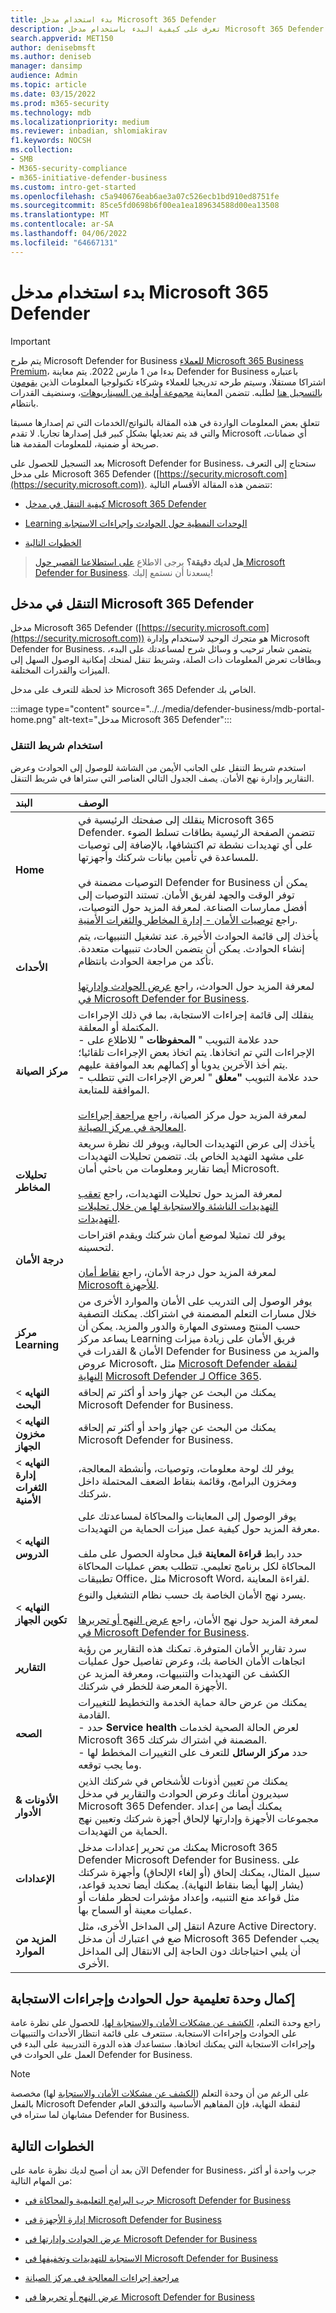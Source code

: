 ```yaml
---
title: بدء استخدام مدخل Microsoft 365 Defender
description: تعرف على كيفية البدء باستخدام مدخل Microsoft 365 Defender. تعرف على كيفية التنقل في المدخل، وعرض حالة الأمان الحالية والتوصيات
search.appverid: MET150
author: denisebmsft
ms.author: deniseb
manager: dansimp
audience: Admin
ms.topic: article
ms.date: 03/15/2022
ms.prod: m365-security
ms.technology: mdb
ms.localizationpriority: medium
ms.reviewer: inbadian, shlomiakirav
f1.keywords: NOCSH
ms.collection:
- SMB
- M365-security-compliance
- m365-initiative-defender-business
ms.custom: intro-get-started
ms.openlocfilehash: c5a940676eab6ae3a07c526ecb1bd910ed8751fe
ms.sourcegitcommit: 85ce5fd0698b6f00ea1ea189634588d00ea13508
ms.translationtype: MT
ms.contentlocale: ar-SA
ms.lasthandoff: 04/06/2022
ms.locfileid: "64667131"
---
```

# <a name="get-started-using-the-microsoft-365-defender-portal"></a>بدء استخدام مدخل Microsoft 365 Defender

> [!IMPORTANT]
> يتم طرح Microsoft Defender for Business [للعملاء Microsoft 365 Business Premium](../../business-premium/index.md)، بدءا من 1 مارس 2022. يتم معاينة Defender for Business باعتباره اشتراكا مستقلا، وسيتم طرحه تدريجيا للعملاء وشركاء تكنولوجيا المعلومات الذين [يقومون بالتسجيل هنا](https://aka.ms/mdb-preview) لطلبه. تتضمن المعاينة [مجموعة أولية من السيناريوهات](mdb-tutorials.md#try-these-preview-scenarios)، وسنضيف القدرات بانتظام.
> 
> تتعلق بعض المعلومات الواردة في هذه المقالة بالنواتج/الخدمات التي تم إصدارها مسبقا والتي قد يتم تعديلها بشكل كبير قبل إصدارها تجاريا. لا تقدم Microsoft أي ضمانات، صريحة أو ضمنية، للمعلومات المقدمة هنا. 

بعد التسجيل للحصول على Microsoft Defender for Business، ستحتاج إلى التعرف على مدخل Microsoft 365 Defender ([https://security.microsoft.com](https://security.microsoft.com)). تتضمن هذه المقالة الأقسام التالية:

- [كيفية التنقل في مدخل Microsoft 365 Defender](#navigate-the-microsoft-365-defender-portal)

- [Learning الوحدات النمطية حول الحوادث وإجراءات الاستجابة](#complete-a-learning-module-about-incidents-and-response-actions) 

- [الخطوات التالية](#next-steps)

>
> **هل لديك دقيقة؟**
> يرجى الاطلاع <a href="https://microsoft.qualtrics.com/jfe/form/SV_0JPjTPHGEWTQr4y" target="_blank">على استطلاعنا القصير حول Microsoft Defender for Business</a>. يسعدنا أن نستمع إليك!
>

## <a name="navigate-the-microsoft-365-defender-portal"></a>التنقل في مدخل Microsoft 365 Defender

مدخل Microsoft 365 Defender ([https://security.microsoft.com](https://security.microsoft.com)) هو متجرك الوحيد لاستخدام وإدارة Microsoft Defender for Business. يتضمن شعار ترحيب و وسائل شرح لمساعدتك على البدء، وبطاقات تعرض المعلومات ذات الصلة، وشريط تنقل لمنحك إمكانية الوصول السهل إلى الميزات والقدرات المختلفة.
 
خذ لحظة للتعرف على مدخل Microsoft 365 Defender الخاص بك.

:::image type="content" source="../../media/defender-business/mdb-portal-home.png" alt-text="مدخل Microsoft 365 Defender":::

### <a name="use-the-navigation-bar"></a>استخدام شريط التنقل

استخدم شريط التنقل على الجانب الأيمن من الشاشة للوصول إلى الحوادث وعرض التقارير وإدارة نهج الأمان. يصف الجدول التالي العناصر التي ستراها في شريط التنقل.

| البند | الوصف |
|:---|:---|
| **Home** | ينقلك إلى صفحتك الرئيسية في Microsoft 365 Defender. تتضمن الصفحة الرئيسية بطاقات تسلط الضوء على أي تهديدات نشطة تم اكتشافها، بالإضافة إلى توصيات للمساعدة في تأمين بيانات شركتك وأجهزتها. <br/><br/>التوصيات مضمنة في Defender for Business يمكن أن توفر الوقت والجهد لفريق الأمان. تستند التوصيات إلى أفضل ممارسات الصناعة. لمعرفة المزيد حول التوصيات، راجع [توصيات الأمان - إدارة المخاطر والثغرات الأمنية](../defender-endpoint/tvm-security-recommendation.md). |
| **الأحداث** | يأخذك إلى قائمة الحوادث الأخيرة. عند تشغيل التنبيهات، يتم إنشاء الحوادث. يمكن أن يتضمن الحادث تنبيهات متعددة. تأكد من مراجعة الحوادث بانتظام. <br/><br/>لمعرفة المزيد حول الحوادث، راجع [عرض الحوادث وإدارتها في Microsoft Defender for Business](mdb-view-manage-incidents.md).|
| **مركز الصيانة** | ينقلك إلى قائمة إجراءات الاستجابة، بما في ذلك الإجراءات المكتملة أو المعلقة. <br/>- حدد علامة التبويب " **المحفوظات** " للاطلاع على الإجراءات التي تم اتخاذها. يتم اتخاذ بعض الإجراءات تلقائيا؛ يتم أخذ الآخرين يدويا أو إكمالهم بعد الموافقة عليهم. <br/>- حدد علامة التبويب **"معلق** " لعرض الإجراءات التي تتطلب الموافقة للمتابعة. <br/><br/>لمعرفة المزيد حول مركز الصيانة، راجع [مراجعة إجراءات المعالجة في مركز الصيانة](mdb-review-remediation-actions.md). |
| **تحليلات المخاطر** | يأخذك إلى عرض التهديدات الحالية، ويوفر لك نظرة سريعة على مشهد التهديد الخاص بك. تتضمن تحليلات التهديدات أيضا تقارير ومعلومات من باحثي أمان Microsoft. <br/><br/>لمعرفة المزيد حول تحليلات التهديدات، راجع [تعقب التهديدات الناشئة والاستجابة لها من خلال تحليلات التهديدات](../defender-endpoint/threat-analytics.md). |
| **درجة الأمان** | يوفر لك تمثيلا لموضع أمان شركتك ويقدم اقتراحات لتحسينه.<br/><br/>لمعرفة المزيد حول درجة الأمان، راجع [نقاط أمان Microsoft للأجهزة](../defender-endpoint/tvm-microsoft-secure-score-devices.md). |
| **مركز Learning** | يوفر الوصول إلى التدريب على الأمان والموارد الأخرى من خلال مسارات التعلم المضمنة في اشتراكك. يمكنك التصفية حسب المنتج ومستوى المهارة والدور والمزيد. يمكن أن يساعد مركز Learning فريق الأمان على زيادة ميزات الأمان & القدرات في Defender for Business والمزيد من عروض Microsoft، مثل [Microsoft Defender لنقطة النهاية](../defender-endpoint/microsoft-defender-endpoint.md) [Microsoft Defender لـ Office 365](../office-365-security/defender-for-office-365.md).  |
| **النهايه** >  **البحث** | يمكنك من البحث عن جهاز واحد أو أكثر تم إلحاقه Microsoft Defender for Business. |
| **النهايه** >  **مخزون الجهاز** | يمكنك من البحث عن جهاز واحد أو أكثر تم إلحاقه Microsoft Defender for Business. |
| **النهايه** >  **إدارة الثغرات الأمنية** | يوفر لك لوحة معلومات، وتوصيات، وأنشطة المعالجة، ومخزون البرامج، وقائمة بنقاط الضعف المحتملة داخل شركتك. |
| **النهايه** >  **الدروس** | يوفر الوصول إلى المعاينات والمحاكاة لمساعدتك على معرفة المزيد حول كيفية عمل ميزات الحماية من التهديدات. <br/><br/>حدد رابط **قراءة المعاينة** قبل محاولة الحصول على ملف المحاكاة لكل برنامج تعليمي. تتطلب بعض عمليات المحاكاة تطبيقات Office، مثل Microsoft Word، لقراءة المعاينة. |
| **النهايه** >  **تكوين الجهاز** | يسرد نهج الأمان الخاصة بك حسب نظام التشغيل والنوع. <br/><br/>لمعرفة المزيد حول نهج الأمان، راجع [عرض النهج أو تحريرها في Microsoft Defender for Business](mdb-view-edit-policies.md). |
| **التقارير** | سرد تقارير الأمان المتوفرة. تمكنك هذه التقارير من رؤية اتجاهات الأمان الخاصة بك، وعرض تفاصيل حول عمليات الكشف عن التهديدات والتنبيهات، ومعرفة المزيد عن الأجهزة المعرضة للخطر في شركتك. |
| **الصحه** | يمكنك من عرض حالة حماية الخدمة والتخطيط للتغييرات القادمة. <br/>- حدد **Service health** لعرض الحالة الصحية لخدمات Microsoft 365 المضمنة في اشتراك شركتك. <br/>- حدد **مركز الرسائل** للتعرف على التغييرات المخطط لها وما يجب توقعه.  |
| **الأذونات & الأدوار** | يمكنك من تعيين أذونات للأشخاص في شركتك الذين سيديرون أمانك وعرض الحوادث والتقارير في مدخل Microsoft 365 Defender. يمكنك أيضا من إعداد مجموعات الأجهزة وإدارتها لإلحاق أجهزة شركتك وتعيين نهج الحماية من التهديدات.  |
| **الإعدادات** | يمكنك من تحرير إعدادات مدخل Microsoft 365 Defender Microsoft Defender for Business. على سبيل المثال، يمكنك إلحاق (أو إلغاء الإلحاق) وأجهزة شركتك (يشار إليها أيضا بنقاط النهاية). يمكنك أيضا تحديد قواعد، مثل قواعد منع التنبيه، وإعداد مؤشرات لحظر ملفات أو عمليات معينة أو السماح بها.  |
| **المزيد من الموارد** | انتقل إلى المداخل الأخرى، مثل Azure Active Directory. ضع في اعتبارك أن مدخل Microsoft 365 Defender يجب أن يلبي احتياجاتك دون الحاجة إلى الانتقال إلى المداخل الأخرى. |

## <a name="complete-a-learning-module-about-incidents-and-response-actions"></a>إكمال وحدة تعليمية حول الحوادث وإجراءات الاستجابة

راجع وحدة التعلم، [الكشف عن مشكلات الأمان والاستجابة لها](/learn/modules/m365-detect-respond-security-issues-defender-endpoint/)، للحصول على نظرة عامة على الحوادث وإجراءات الاستجابة. ستتعرف على قائمة انتظار الأحداث والتنبيهات وإجراءات الاستجابة التي يمكنك اتخاذها. ستساعدك هذه الدورة التدريبية على البدء في العمل على الحوادث في Defender for Business.

> [!NOTE]
> على الرغم من أن وحدة التعلم ([الكشف عن مشكلات الأمان والاستجابة](/learn/modules/m365-detect-respond-security-issues-defender-endpoint/) لها) مخصصة بالفعل Microsoft Defender لنقطة النهاية، فإن المفاهيم الأساسية والتدفق العام مشابهان لما ستراه في Defender for Business.

## <a name="next-steps"></a>الخطوات التالية

الآن بعد أن أصبح لديك نظرة عامة على Defender for Business، جرب واحدة أو أكثر من المهام التالية:

- [جرب البرامج التعليمية والمحاكاة في Microsoft Defender for Business](mdb-tutorials.md)

- [إدارة الأجهزة في Microsoft Defender for Business](mdb-manage-devices.md)

- [عرض الحوادث وإدارتها في Microsoft Defender for Business](mdb-view-manage-incidents.md)

- [الاستجابة للتهديدات وتخفيفها في Microsoft Defender for Business](mdb-respond-mitigate-threats.md)

- [مراجعة إجراءات المعالجة في مركز الصيانة](mdb-review-remediation-actions.md)

- [عرض النهج أو تحريرها في Microsoft Defender for Business](mdb-view-edit-policies.md)